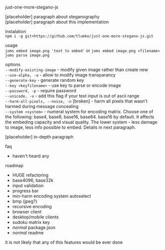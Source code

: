 just-one-more-stegano-js

[placeholder] paragraph about steganography  
[placeholder] paragraph about this implementation  

instalation  
`npm i -g git+https://github.com/tlumko/just-one-more-stegano-js.git`

usage  
`joms embed image.png 'text to embed'` or  `joms embed image.png <filename>`  
`joms parse image.png`  

options  
`--modify-existing-image` - modify given image rather than create new  
`--use-alpha, -a` - allow to modify image transparancy  
`--generate-key` - generate random key  
`--key <keyfilename>` - use key to parse or encode image  
`--password, -p` - require password  
`--unicode, -u` - add this flag if your text input is out of ascii range  
`--harm-all-pixels, --noise, -n` [broken] - harm all pixels that wasn't harmed during message concealing  
`--system <system>` - numeral system for encoding matrix. Choose one of the following: base4, base8, base16, base64. base16 by default. It affects the embeding capacity and visual quality. The lower system - less damage to image, less info possible to embed. Details in next paragraph.  

[placeholder] in-depth paragraph

faq  
- haven't heard any

roadmap  
- HUGE refactoring
- base4096, base32k
- input validation
- progress bar
- min-harm encoding system autoselect
- bmp (jpeg?)
- recursive encoding
- browser client
- desktop/mobile clients
- sudoku matrix key
- _normal_ package.json
- _normal_ readme

it is not likely that any of this features would be ever done

